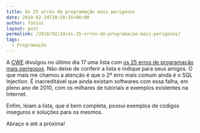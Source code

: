 ```yaml
---
title: Os 25 erros de programação mais perigosos
date: 2010-02-24T10:58:55+00:00
author: fonini
layout: post
permalink: /2010/02/24/os-25-erros-de-programacao-mais-perigosos/
tags:
  - Programação
---
```

A [CWE](http://cwe.mitre.org) divulgou no último dia 17 uma lista com [os 25 erros de programação mais perigosos](http://cwe.mitre.org/top25/). Não deixe de conferir a lista e indique para seus amigos. O que mais me chamou a atenção é que o 2º erro mais comum ainda é o SQL Injection. É inacreditável que ainda existam softwares com essa falha, em pleno ano de 2010, com os milhares de tutoriais e exemplos existentes na Internet.

Enfim, leiam a lista, que é bem completa, possui exemplos de códigos inseguros e soluções para os mesmos.

Abraço e até a próxima!